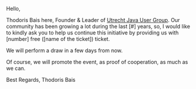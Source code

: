 Hello,

Thodoris Bais here, Founder & Leader of [Utrecht Java User Group](https://www.meetup.com/Utrecht-Java-User-Group/).
Our community has been growing a lot during the last [#] years, so, I would like to kindly ask you to help us continue this initiative by providing us with [number] free ([name of the ticket]) ticket.

We will perform a draw in a few days from now.

Of course, we will promote the event, as proof of cooperation, as much as we can.

Best Regards,
Thodoris Bais
